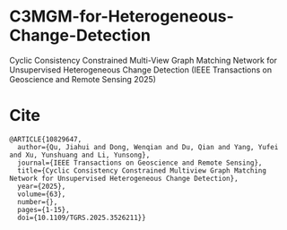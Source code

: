 # C3MGM-for-Heterogeneous-Change-Detection
Cyclic Consistency Constrained Multi-View Graph Matching Network for Unsupervised Heterogeneous Change Detection (IEEE Transactions on Geoscience and Remote Sensing 2025)

# Cite
```
@ARTICLE{10829647,
  author={Qu, Jiahui and Dong, Wenqian and Du, Qian and Yang, Yufei and Xu, Yunshuang and Li, Yunsong},
  journal={IEEE Transactions on Geoscience and Remote Sensing}, 
  title={Cyclic Consistency Constrained Multiview Graph Matching Network for Unsupervised Heterogeneous Change Detection}, 
  year={2025},
  volume={63},
  number={},
  pages={1-15},
  doi={10.1109/TGRS.2025.3526211}}
```
